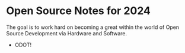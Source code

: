 # Open Source Notes for 2024
The goal is to work hard on becoming a great within the world of Open Source Development via Hardware and Software.

- ODOT!